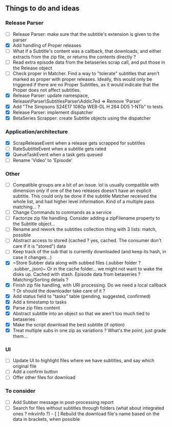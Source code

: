 ## Things to do and ideas

### Release Parser
- [ ] Release Parser: make sure that the subtitle's extension is given to the parser
- [x] Add handling of Proper releases
- [ ] What if a Subtitle's content was a callback, that downloads, and either extracts from the zip file, or
      returns the contents directly ?
- [ ] Read extra episode data from the betaseries scrap call, and put those in the Release object
- [ ] Check proper in Matcher. Find a way to "tolerate" subtitles that aren't marked as proper with proper releases.
      Ideally, this would only be triggered if there are no Proper Subtitles, as it would indicate that the Proper
      does not affect subtitles.
- [x] Release Parser: update namespace, Release\Parser\SubtitlesParser\Addic7ed => Remove 'Parser'
- [x] Add "The Simpsons S24E17 1080p WEB-DL H 264 DD5 1-NTb" to tests
- [x] Release Parser: implement dispatcher
- [x] BetaSeries Scrapper: create Subtitle objects using the dispatcher

### Application/architecture
- [x] ScrapReleaseEvent when a release gets scrapped for subtitles
- [ ] RateSubtitleEvent when a subtitle gets rated
- [x] QueueTaskEvent when a task gets queued
- [ ] Rename 'Video' to 'Episode'

### Other
- [ ] Compatible groups are a bit of an issue.
      lol is usually compatible with dimension *only* if one of the two releases doesn't have an explicit subtitle.
      This could only be done if the subtitle Matcher received the whole list, and had higher level information.
      Kind of a multiple pass matching... ?
- [ ] Change Commands to commands as a service
- [ ] Factorize zip file handling. Consider adding a zipFilename property to the Subtitle object...
- [ ] Rename and rework the subtitles collection thing with 3 lists: match, possible
- [ ] Abstract access to stored (cached ? yes, cached. The consumer don't care if it is "stored") data
- [ ] Keep track of the sub that is currently downloaded (and keep its hash, in case it changes...)
- [x] ~Store Subber data along with subbed files (.subber folder ? .subber_<filename>.json)~
      Or in the cache folder... we might not want to wake the disks up. Cached with stash.
      Episode data from betaseries ?
      Matching/Sorting details ?
- [x] Finish zip file handling, with URI processing. Do we need a local callback ? Or should the downloader take care of it ?
- [x] Add status field to "tasks" table (pending, suggested, confirmed)
- [x] Add a timestamp to tasks
- [x] Parse zip files content
- [x] Abstract subtitle into an object so that we aren't too much tied to betaseries
- [x] Make the script download the best subtitle (if option)
- [x] Treat multiple subs in one zip as variations ? What's the point, just grade them...

### UI
- [ ] Update UI to highlight files where we have subtitles, and say which original file
- [ ] Add a confirm button
- [ ] Offer other files for download

### To consider
- [ ] Add Subber message in post-processing report
- [ ] Search for files without subtitles through folders (what about integrated ones ? mkvinfo ?)
      - [ ] Rebuild the download file's name based on the data in brackets, when possible
